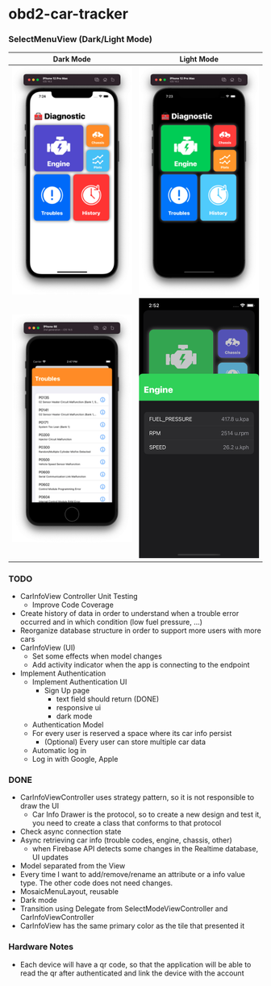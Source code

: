 # obd2-car-tracker

### SelectMenuView (Dark/Light Mode)
| Dark Mode | Light Mode |
| --------- | ---------- |
| <img src="https://github.com/marcomarinodev/obd2-car-tracker/blob/main/screenshots/menuLight.png" width="300"> | <img src="https://github.com/marcomarinodev/obd2-car-tracker/blob/main/screenshots/menuDark.png" width="300"> |
| <img src="https://github.com/marcomarinodev/obd2-car-tracker/blob/main/screenshots/carInfoViewL.png" width="300"> | <img src="https://github.com/marcomarinodev/obd2-car-tracker/blob/main/screenshots/carInfoViewD.png" width="300">

### TODO
- CarInfoView Controller Unit Testing
    - Improve Code Coverage
- Create history of data in order to understand when a trouble error occurred and in which condition (low fuel pressure, ...)
- Reorganize database structure in order to support more users with more cars
- CarInfoView (UI)
     - Set some effects when model changes
     - Add activity indicator when the app is connecting to the endpoint
- Implement Authentication
    - Implement Authentication UI
        - Sign Up page
            - text field should return (DONE)
            - responsive ui
            - dark mode
    - Authentication Model
    - For every user is reserved a space where its car info persist
        - (Optional) Every user can store multiple car data
    - Automatic log in  
    - Log in with Google, Apple

### DONE
- CarInfoViewController uses strategy pattern, so it is not responsible to draw the UI
    - Car Info Drawer is the protocol, so to create a new design and test it, you need to create a class that conforms to that protocol
- Check async connection state
- Async retrieving car info (trouble codes, engine, chassis, other)
    - when Firebase API detects some changes in the Realtime database, UI updates
- Model separated from the View
- Every time I want to add/remove/rename an attribute or a info value type. The other code does not need changes.
- MosaicMenuLayout, reusable
- Dark mode
- Transition using Delegate from SelectModeViewController and CarInfoViewController
- CarInfoView has the same primary color as the tile that presented it

### Hardware Notes
- Each device will have a qr code, so that the application will be able to read the qr after authenticated and link the device with the account
